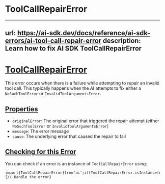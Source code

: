 # ToolCallRepairError


---
url: https://ai-sdk.dev/docs/reference/ai-sdk-errors/ai-tool-call-repair-error
description: Learn how to fix AI SDK ToolCallRepairError
---


# [ToolCallRepairError](#toolcallrepairerror)


This error occurs when there is a failure while attempting to repair an invalid tool call. This typically happens when the AI attempts to fix either a `NoSuchToolError` or `InvalidToolArgumentsError`.


## [Properties](#properties)


-   `originalError`: The original error that triggered the repair attempt (either `NoSuchToolError` or `InvalidToolArgumentsError`)
-   `message`: The error message
-   `cause`: The underlying error that caused the repair to fail


## [Checking for this Error](#checking-for-this-error)


You can check if an error is an instance of `ToolCallRepairError` using:

```
import{ToolCallRepairError}from'ai';if(ToolCallRepairError.isInstance(error)){// Handle the error}
```

